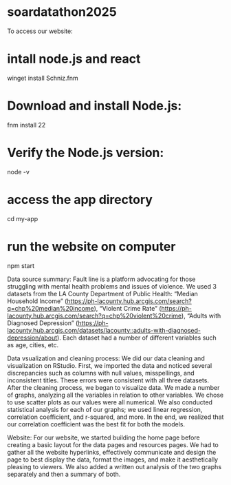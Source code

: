 # soardatathon2025

To access our website:

# intall node.js and react
 winget install Schniz.fnm
 
# Download and install Node.js:
fnm install 22

# Verify the Node.js version:
node -v

# access the app directory
cd my-app

# run the website on computer
npm start

Data source summary:
Fault line is a platform advocating for those struggling with mental health problems and issues of violence. We used 3 datasets from the LA County Department of Public Health: “Median Household Income” (https://ph-lacounty.hub.arcgis.com/search?q=chp%20median%20income), “Violent Crime Rate” (https://ph-lacounty.hub.arcgis.com/search?q=chp%20violent%20crime), “Adults with Diagnosed Depression” (https://ph-lacounty.hub.arcgis.com/datasets/lacounty::adults-with-diagnosed-depression/about). Each dataset had a number of different variables such as age, cities, etc.

Data vsualization and cleaning process:
We did our data cleaning and visualization on RStudio. First, we imported the data and noticed several discrepancies such as columns with null values, misspellings, and inconsistent titles. These errors were consistent with all three datasets. After the cleaning process, we began to visualize data. We made a number of graphs, analyzing all the variables in relation to other variables. We chose to use scatter plots as our values were all numerical. We also conducted statistical analysis for each of our graphs; we used linear regression, correlation coefficient, and r-squared, and more. In the end, we realized that our correlation coefficient was the best fit for both the models.

Website:
For our website, we started building the home page before creating a basic layout for the data pages and resources pages. We had to gather all the website hyperlinks, effectively communicate and design the page to best display the data, format the images, and make it aesthetically pleasing to viewers. We also added a written out analysis of the two graphs separately and then a summary of both.

